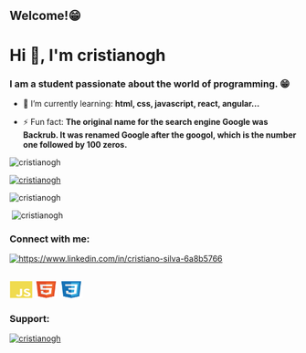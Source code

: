 ## Welcome!😁

<h1 alingn="center">Hi 👋, I'm cristianogh</h1>
<h3 alingn="center">I am a student passionate about the world of programming. 😁</h3>

- 🌱 I’m currently learning: **html, css, javascript, react, angular...**

- ⚡ Fun fact: **The original name for the search engine Google was Backrub. It was renamed Google after the googol, which is the number one followed by 100 zeros.**

<p alingn="left"> <img src="https://komarev.com/ghpvc/?username=cristianogh&label=Profile%20views&color=0e75b6&style=flat" alt="cristianogh" /> </p>

<p alingn="left"> <a href="https://github.com/ryo-ma/github-profile-trophy"><img src="https://github-profile-trophy.vercel.app/?username=cristianogh" alt="cristianogh" /></a> </p>

<p><img alingn="center" src="https://github-readme-streak-stats.herokuapp.com/?user=cristianogh&" alt="cristianogh" /></p>

<p>&nbsp;<img alingn="center" src="https://github-readme-stats.vercel.app/api?username=cristianogh&show_icons=true&locale=en" alt="cristianogh" /></p>

<h3 alingn="left">Connect with me:</h3>
<p alingn="left">
<a href="https://linkedin.com/in/https://www.linkedin.com/in/cristiano-silva-6a8b5766" target="blank"><img alingn="center" src="https://raw.githubusercontent.com/rahuldkjain/github-profile-readme-generator/master/src/images/icons/Social/linked-in-alt.svg" alt="https://www.linkedin.com/in/cristiano-silva-6a8b5766" height="30" width="40" /></a>
</p>
    
<div style="display: inline_block"><br>
  <img alingn="center" alt="Js" height="30" width="40" src="https://raw.githubusercontent.com/devicons/devicon/master/icons/javascript/javascript-plain.svg">
  <img alingn="center" alt="HTML" height="30" width="40" src="https://raw.githubusercontent.com/devicons/devicon/master/icons/html5/html5-original.svg">
  <img alingn="center" alt="CSS" height="30" width="40" src="https://raw.githubusercontent.com/devicons/devicon/master/icons/css3/css3-original.svg">
</div>

<h3 alingn="left">Support:</h3>

<p><a href="https://www.buymeacoffee.com/cristianogh"> <img alingn="left" src="https://cdn.buymeacoffee.com/buttons/v2/default-yellow.png" height="50" width="210" alt="cristianogh" /></a></p><br><br>
 
<br>
